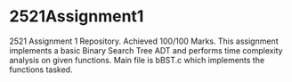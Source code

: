 # 2521Assignment1
2521 Assignment 1 Repository.
Achieved 100/100 Marks.
This assignment implements a basic Binary Search Tree ADT and performs time complexity analysis on given functions.
Main file is bBST.c which implements the functions tasked.
